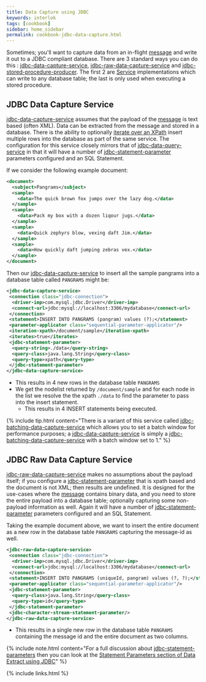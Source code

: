 ```yaml
---
title: Data Capture using JDBC
keywords: interlok
tags: [cookbook]
sidebar: home_sidebar
permalink: cookbook-jdbc-data-capture.html
---
```


Sometimes; you'll want to capture data from an in-flight [message][AdaptrisMessage] and write it out to a JDBC compliant database. There are 3 standard ways you can do this : [jdbc-data-capture-service][], [jdbc-raw-data-capture-service][] and [jdbc-stored-procedure-producer][]. The first 2 are [Service][] implementations which can write to any database table; the last is only used when executing a stored procedure.

## JDBC Data Capture Service ##

[jdbc-data-capture-service][] assumes that the payload of the [message][AdaptrisMessage] is text based (often XML). Data can be extracted from the message and stored in a database. There is the ability to optionally [iterate over an XPath][] insert multiple rows into the database as part of the same service. The configuration for this service closely mirrors that of [jdbc-data-query-service][] in that it will have a number of [jdbc-statement-parameter][] parameters configured and an SQL Statement.

If we consider the following example document:

```xml
<document>
  <subject>Pangrams</subject>
  <sample>
    <data>The quick brown fox jumps over the lazy dog.</data>
  </sample>
  <sample>
    <data>Pack my box with a dozen liqour jugs.</data>
  </sample>
  <sample>
    <data>Quick zephyrs blow, vexing daft Jim.</data>
  </sample>
  <sample>
    <data>How quickly daft jumping zebras vex.</data>
  </sample>
</document>
```

Then our [jdbc-data-capture-service][] to insert all the sample pangrams into a database table called `PANGRAMS` might be:

```xml
<jdbc-data-capture-service>
 <connection class="jdbc-connection">
  <driver-imp>com.mysql.jdbc.Driver</driver-imp>
  <connect-url>jdbc:mysql://localhost:3306/mydatabase</connect-url>
 </connection>
 <statement>INSERT INTO PANGRAMS (pangram) values (?);</statement>
 <parameter-applicator class="sequential-parameter-applicator"/>
 <iteration-xpath>/document/sample</iteration-xpath>
 <iterates>true</iterates>
 <jdbc-statement-parameter>
  <query-string>./data</query-string>
  <query-class>java.lang.String</query-class>
  <query-type>xpath</query-type>
 </jdbc-statement-parameter>
</jdbc-data-capture-service>
```

- This results in 4 new rows in the database table `PANGRAMS`
- We get the nodelist returned by `/document/sample` and for each node in the list we resolve the the xpath `./data` to find the parameter to pass into the insert statement.
   - This results in 4 INSERT statements being executed.

{% include tip.html content="There is a variant of this service called [jdbc-batching-data-capture-service][] which allows you to set a batch window for performance purposes; a [jdbc-data-capture-service][] is simply a [jdbc-batching-data-capture-service][] with a batch window set to 1." %}

## JDBC Raw Data Capture Service ##

[jdbc-raw-data-capture-service][] makes no assumptions about the payload itself; if you configure a [jdbc-statement-parameter][] that is xpath based and the document is not XML; then results are undefined. It is designed for the use-cases where the [message][AdaptrisMessage] contains binary data, and you need to store the entire payload into a database table; optionally capturing some non-payload information as well. Again it will have a number of [jdbc-statement-parameter][] parameters configured and an SQL Statement.

Taking the example document above, we want to insert the entire document as a new row in the database table `PANGRAMS` capturing the message-id as well.

```xml
<jdbc-raw-data-capture-service>
 <connection class="jdbc-connection">
  <driver-imp>com.mysql.jdbc.Driver</driver-imp>
  <connect-url>jdbc:mysql://localhost:3306/mydatabase</connect-url>
 </connection>
 <statement>INSERT INTO PANGRAMS (uniqueId, pangram) values (?, ?);</statement>
 <parameter-applicator class="sequential-parameter-applicator"/>
 <jdbc-statement-parameter>
  <query-class>java.lang.String</query-class>
  <query-type>id</query-type>
 </jdbc-statement-parameter>
 <jdbc-character-stream-statement-parameter/>
</jdbc-raw-data-capture-service>
```

- This results in a single new row in the database table `PANGRAMS` containing the message id and the entire document as two columns.

{% include note.html content="For a full discussion about [jdbc-statement-parameters][jdbc-statement-parameter] then you can look at the [Statement Parameters section of Data Extract using JDBC](/pages/cookbook/cookbook-jdbc-data-query#statement-parameters)" %}

[jdbc-data-capture-service]: https://nexus.adaptris.net/nexus/content/sites/javadocs/com/adaptris/interlok-core/3.11-SNAPSHOT/com/adaptris/core/services/jdbc/JdbcDataCaptureService.html
[jdbc-raw-data-capture-service]: https://nexus.adaptris.net/nexus/content/sites/javadocs/com/adaptris/interlok-core/3.11-SNAPSHOT/com/adaptris/core/services/jdbc/raw/JdbcRawDataCaptureService.html
[jdbc-stored-procedure-producer]: https://nexus.adaptris.net/nexus/content/sites/javadocs/com/adaptris/interlok-core/3.11-SNAPSHOT/com/adaptris/core/jdbc/JdbcStoredProcedureProducer.html
[Service]: https://nexus.adaptris.net/nexus/content/sites/javadocs/com/adaptris/interlok-core/3.11-SNAPSHOT/com/adaptris/core/Service.html
[AdaptrisMessage]: https://nexus.adaptris.net/nexus/content/sites/javadocs/com/adaptris/interlok-core/3.11-SNAPSHOT/com/adaptris/core/AdaptrisMessage.html
[iterate over an XPath]: https://nexus.adaptris.net/nexus/content/sites/javadocs/com/adaptris/interlok-core/3.11-SNAPSHOT/com/adaptris/core/services/jdbc/JdbcDataCaptureService.html#setIterates-java.lang.Boolean-
[jdbc-data-query-service]: https://nexus.adaptris.net/nexus/content/sites/javadocs/com/adaptris/interlok-core/3.11-SNAPSHOT/com/adaptris/core/services/jdbc/JdbcDataQueryService.html
[jdbc-statement-parameter]: https://nexus.adaptris.net/nexus/content/sites/javadocs/com/adaptris/interlok-core/3.11-SNAPSHOT/com/adaptris/core/services/jdbc/StatementParameter.html
[jdbc-batching-data-capture-service]: https://nexus.adaptris.net/nexus/content/sites/javadocs/com/adaptris/interlok-core/3.11-SNAPSHOT/com/adaptris/core/services/jdbc/JdbcBatchingDataCaptureService.html

{% include links.html %}